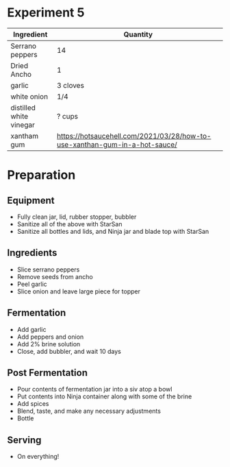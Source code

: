 # Experiment 5

| Ingredient              | Quantity                                                                   |
| ----------------------- | -------------------------------------------------------------------------- |
| Serrano peppers         | 14                                                                         |
| Dried Ancho             | 1                                                                          |
| garlic                  | 3 cloves                                                                   |
| white onion             | 1/4                                                                        |
| distilled white vinegar | ? cups                                                                     |
| xantham gum             | https://hotsaucehell.com/2021/03/28/how-to-use-xanthan-gum-in-a-hot-sauce/ |

# Preparation

## Equipment

* Fully clean jar, lid, rubber stopper, bubbler
* Sanitize all of the above with StarSan
* Sanitize all bottles and lids, and Ninja jar and blade top with StarSan

## Ingredients

* Slice serrano peppers
* Remove seeds from ancho 
* Peel garlic
* Slice onion and leave large piece for topper

## Fermentation

* Add garlic 
* Add peppers and onion
* Add 2% brine solution
* Close, add bubbler, and wait 10 days

## Post Fermentation

* Pour contents of fermentation jar into a siv atop a bowl
* Put contents into Ninja container along with some of the brine
* Add spices
* Blend, taste, and make any necessary adjustments
* Bottle

## Serving

* On everything!
